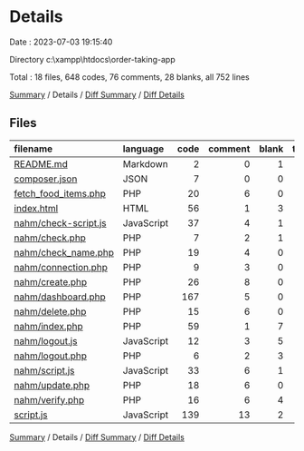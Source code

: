 # Details

Date : 2023-07-03 19:15:40

Directory c:\\xampp\\htdocs\\order-taking-app

Total : 18 files,  648 codes, 76 comments, 28 blanks, all 752 lines

[Summary](results.md) / Details / [Diff Summary](diff.md) / [Diff Details](diff-details.md)

## Files
| filename | language | code | comment | blank | total |
| :--- | :--- | ---: | ---: | ---: | ---: |
| [README.md](/README.md) | Markdown | 2 | 0 | 1 | 3 |
| [composer.json](/composer.json) | JSON | 7 | 0 | 0 | 7 |
| [fetch_food_items.php](/fetch_food_items.php) | PHP | 20 | 6 | 0 | 26 |
| [index.html](/index.html) | HTML | 56 | 1 | 3 | 60 |
| [nahm/check-script.js](/nahm/check-script.js) | JavaScript | 37 | 4 | 1 | 42 |
| [nahm/check.php](/nahm/check.php) | PHP | 7 | 2 | 1 | 10 |
| [nahm/check_name.php](/nahm/check_name.php) | PHP | 19 | 4 | 0 | 23 |
| [nahm/connection.php](/nahm/connection.php) | PHP | 9 | 3 | 0 | 12 |
| [nahm/create.php](/nahm/create.php) | PHP | 26 | 8 | 0 | 34 |
| [nahm/dashboard.php](/nahm/dashboard.php) | PHP | 167 | 5 | 0 | 172 |
| [nahm/delete.php](/nahm/delete.php) | PHP | 15 | 6 | 0 | 21 |
| [nahm/index.php](/nahm/index.php) | PHP | 59 | 1 | 7 | 67 |
| [nahm/logout.js](/nahm/logout.js) | JavaScript | 12 | 3 | 5 | 20 |
| [nahm/logout.php](/nahm/logout.php) | PHP | 6 | 2 | 3 | 11 |
| [nahm/script.js](/nahm/script.js) | JavaScript | 33 | 6 | 1 | 40 |
| [nahm/update.php](/nahm/update.php) | PHP | 18 | 6 | 0 | 24 |
| [nahm/verify.php](/nahm/verify.php) | PHP | 16 | 6 | 4 | 26 |
| [script.js](/script.js) | JavaScript | 139 | 13 | 2 | 154 |

[Summary](results.md) / Details / [Diff Summary](diff.md) / [Diff Details](diff-details.md)